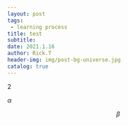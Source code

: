 ```yaml
---
layout: post
tags: 
 - learning process
title: test
subtitle: 
date: 2021.1.16
author: Rick.T
header-img: img/post-bg-universe.jpg
catalog: true
---
```


<head>
<script type="text/javascript" src="http://cdn.mathjax.org/mathjax/latest/MathJax.js"></script>
</head>

2

$\alpha$

$$
\beta
$$
